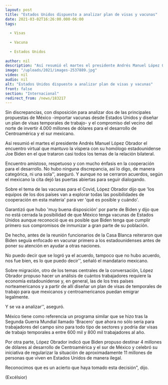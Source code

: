 ```yaml
---
layout: post
title: "Estados Unidos dispuesto a analizar plan de visas y vacunas"
date: 2021-03-02T16:26:00.000-06:00
tags:
  
  - Visas
  
  - Vacuna
  
  - Estados Unidos
  
author: nil
description: "Así resumió el martes el presidente Andrés Manuel López Obrador el encuentro virtual que mantuvo la víspera con su homólogo estadounidense Joe Biden en el que trataron casi todos los temas de la relación bilateral"
image: "/uploads/2021/images-2537889.jpg"
video: nil
audio: nil
alt: "Estados Unidos dispuesto a analizar plan de visas y vacunas"
front: false
section: "Internacional"
redirect_from: /news/183217
---
```


Sin discrepancias, con disposición para analizar dos de las principales propuestas de México -importar vacunas desde Estados Unidos y diseñar un plan de visas temporales de trabajo- y el compromiso del vecino del norte de invertir 4.000 millones de dólares para el desarrollo de Centroamérica y el sur mexicano.

Así resumió el martes el presidente Andrés Manuel López Obrador el encuentro virtual que mantuvo la víspera con su homólogo estadounidense Joe Biden en el que trataron casi todos los temas de la relación bilateral.

Encuentro amistoso, respetuoso y con mucho énfasis en la cooperación para el desarrollo. No hubo ninguna discrepancia, así lo digo, de manera categórica, ni una sola'', aseguró. Y aunque no se cerraron acuerdos, según el mexicano la cita dejó las puertas abiertas para seguir dialogando.

Sobre el tema de las vacunas para el Covid, López Obrador dijo que 'los equipos de los dos países van a explorar todas las posibilidades de cooperación en esta materia' para ver 'qué es posible y cuándo'.

Garantizó que hubo 'muy buena disposición' por parte de Biden y dijo que no está cerrada la posibilidad de que México tenga vacunas de Estados Unidos aunque reconoció que es posible que Biden tenga que cumplir primero sus compromisos de inmunizar a gran parte de su población.

De hecho, antes de la reunión funcionarios de la Casa Blanca reiteraron que Biden seguía enfocado en vacunar primero a los estadounidenses antes de poner su atención en ayudar a otras naciones.

No puedo decir que se logró ya el acuerdo, tampoco que no hubo acuerdo, nos fue bien, es lo que puedo decir'', señaló el mandatario mexicano.

Sobre migración, otro de los temas centrales de la conversación, López Obrador propuso hacer un análisis de cuántos trabajadores requiere la economía estadounidense y, en general, las de los tres países norteamericanos y a partir de allí diseñar un plan de visas de temporales de trabajo para que mexicanos y centroamericanos puedan emigrar legalmente.

Y se va a analizar'', aseguró.

México tiene como referencia un programa similar que se hizo tras la Segunda Guerra Mundial llamado 'Bracero' que ahora no sólo sería para trabajadores del campo sino para todo tipo de sectores y podría dar visas de trabajo temporales a entre 600 mil y 800 mil trabajadores al año.

Por otra parte, López Obrador indicó que Biden propuso destinar 4 millones de dólares al desarrollo de Centroamérica y el sur de México y celebró su iniciativa de regularizar la situación de aproximadamente 11 millones de personas que viven en Estados Unidos de manera ilegal.

Reconocimos que es un acierto que haya tomado esta decisión", dijo.

(Excélsior)